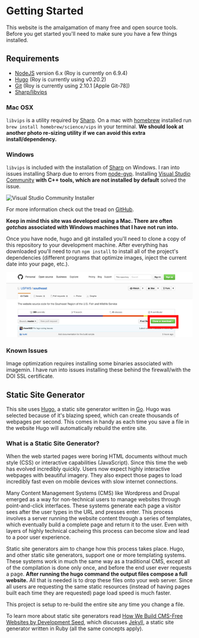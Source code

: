 # Getting Started

This website is the amalgamation of many free and open source tools.  Before you get started you'll need to make sure you have a few things installed.

## Requirements

- [NodeJS](https://nodejs.org/en/) version 6.x (Roy is currently on 6.9.4)
- [Hugo](https://gohugo.io/overview/installing/) (Roy is currently using v0.20.2)
- [Git](https://git-scm.com/downloads) (Roy is currently using 2.10.1 [Apple Git-78])
- [Sharp/libvips](http://sharp.dimens.io/en/stable/install/#installation)

### Mac OSX
`libvips` is a utility required by [Sharp](http://sharp.dimens.io/en/).  On a mac with [homebrew](http://brew.sh/) installed run `brew install homebrew/science/vips` in your terminal. **We should look at another photo re-sizing utility if we can avoid this extra install/dependency.**

### Windows
`libvips` is included with the installation of [Sharp](http://sharp.dimens.io/en/) on Windows.  I ran into issues installing Sharp due to errors from [node-gyp](https://github.com/nodejs/node-gyp).  Installing [Visual Studio Community](https://www.visualstudio.com/en-us/products/visual-studio-community-vs.aspx) **with C++ tools, which are not installed by default** solved the issue.

![Visual Studio Community Installer](https://cloud.githubusercontent.com/assets/94334/9250024/a3ca627a-41d2-11e5-8efb-1417d686eaa4.png)

For more information check out the tread on [GitHub](https://github.com/nodejs/node-gyp/issues/629#issuecomment-153196245).

**Keep in mind this site was developed using a Mac.  There are often *gotchas* associated with Windows machines that I have not run into.**

Once you have node, hugo and git installed you'll need to clone a copy of this repository to your development machine.  After everything has downloaded you'll need to run `npm install` to install all of the project's dependencies (different programs that optimize images, inject the current date into your page, etc.).

![Location on website where the clone repository button is located](./images/clone-repository.jpg)

### Known Issues

Image optimization requires installing some binaries associated with imagemin.  I have run into issues installing these behind the firewall/with the DOI SSL certificate.

## Static Site Generator

This site uses [Hugo](https://gohugo.io/), a static site generator written in [Go](https://golang.org/).  Hugo was selected because of it's blazing speed, which can create thousands of webpages per second.  This comes in handy as each time you save a file in the website Hugo will automatically rebuild the entire site.

### What is a Static Site Generator?

When the web started pages were boring HTML documents without much style (CSS) or interactive capabilities (JavaScript).  Since this time the web has evolved incredibly quickly.  Users now expect highly interactive webpages with beautiful imagery.  They also expect those pages to load incredibly fast even on mobile devices with slow internet connections.

Many Content Management Systems (CMS) like Wordpress and Drupal emerged as a way for non-technical users to manage websites through point-and-click interfaces.  These systems generate each page a visitor sees after the user types in the URL and presses enter. This process involves a server running the website content through a series of templates, which eventually build a complete page and return it to the user. Even with layers of highly technical cacheing this process can become slow and lead to a poor user experience.

Static site generators aim to change how this process takes place.  Hugo, and other static site generators, support one or more templating systems.  These systems work in much the same way as a traditional CMS, except all of the compilation is done only once, and before the end user ever requests a page.  **After running the hugo command the output files compose a full website.** All that is needed is to drop these files onto your web server.  Since all users are requesting the same static resources (instead of having pages built each time they are requested) page load speed is much faster.

This project is setup to re-build the entire site any time you change a file.

To learn more about static site generators read [How We Build CMS-Free Websites by Development Seed](https://developmentseed.org/blog/2012/07/27/build-cms-free-websites/), which discusses [Jekyll](jekyllrb.com), a static site generator written in Ruby (all the same concepts apply).
